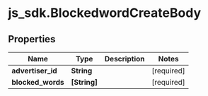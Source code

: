 # js_sdk.BlockedwordCreateBody

## Properties
Name | Type | Description | Notes
------------ | ------------- | ------------- | -------------
**advertiser_id** | **String** |  | [required] 
**blocked_words** | **[String]** |  | [required] 

